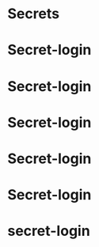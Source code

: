 # Secrets
# Secret-login
# Secret-login
# Secret-login
# Secret-login
# Secret-login
# secret-login
